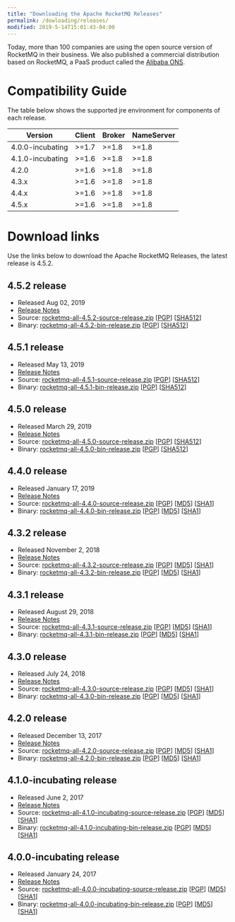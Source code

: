 ```yaml
---
title: "Downloading the Apache RocketMQ Releases"
permalink: /dowloading/releases/
modified: 2019-5-14T15:01:43-04:00
---
```


Today, more than 100 companies are using the 
open source version of RocketMQ in their business. We also published a commercial distribution based on RocketMQ, a PaaS
 product called the [Alibaba ONS](https://www.aliyun.com/product/ons/).   
 
 
# Compatibility Guide
The table below shows the supported jre environment for components of each release.

| Version | Client | Broker | NameServer |
| --- | --- | --- | --- |
| 4.0.0-incubating | >=1.7 | >=1.8 | >=1.8 |
| 4.1.0-incubating | >=1.6 | >=1.8 | >=1.8 |
| 4.2.0 | >=1.6 | >=1.8 | >=1.8 |
| 4.3.x | >=1.6 | >=1.8 | >=1.8 |
| 4.4.x | >=1.6 | >=1.8 | >=1.8 |
| 4.5.x | >=1.6 | >=1.8 | >=1.8 |


# Download links

Use the links below to download the Apache RocketMQ Releases, the latest release is 4.5.2.

## 4.5.2 release

* Released Aug 02, 2019
* [Release Notes](/release_notes/release-notes-4.5.2)
* Source: [rocketmq-all-4.5.2-source-release.zip](https://www.apache.org/dyn/closer.cgi?path=rocketmq/4.5.2/rocketmq-all-4.5.2-source-release.zip) [[PGP](https://www.apache.org/dist/rocketmq/4.5.2/rocketmq-all-4.5.2-source-release.zip.asc)] [[SHA512](https://www.apache.org/dist/rocketmq/4.5.2/rocketmq-all-4.5.2-source-release.zip.sha512)]
* Binary: [rocketmq-all-4.5.2-bin-release.zip](https://www.apache.org/dyn/closer.cgi?path=rocketmq/4.5.2/rocketmq-all-4.5.2-bin-release.zip) [[PGP](https://www.apache.org/dist/rocketmq/4.5.2/rocketmq-all-4.5.2-bin-release.zip.asc)] [[SHA512](https://www.apache.org/dist/rocketmq/4.5.2/rocketmq-all-4.5.2-bin-release.zip.sha512)]

## 4.5.1 release

* Released May 13, 2019
* [Release Notes](/release_notes/release-notes-4.5.1)
* Source: [rocketmq-all-4.5.1-source-release.zip](https://www.apache.org/dyn/closer.cgi?path=rocketmq/4.5.1/rocketmq-all-4.5.1-source-release.zip) [[PGP](https://www.apache.org/dist/rocketmq/4.5.1/rocketmq-all-4.5.1-source-release.zip.asc)] [[SHA512](https://www.apache.org/dist/rocketmq/4.5.1/rocketmq-all-4.5.1-source-release.zip.sha512)]
* Binary: [rocketmq-all-4.5.1-bin-release.zip](https://www.apache.org/dyn/closer.cgi?path=rocketmq/4.5.1/rocketmq-all-4.5.1-bin-release.zip) [[PGP](https://www.apache.org/dist/rocketmq/4.5.1/rocketmq-all-4.5.1-bin-release.zip.asc)] [[SHA512](https://www.apache.org/dist/rocketmq/4.5.1/rocketmq-all-4.5.1-bin-release.zip.sha512)]

## 4.5.0 release

* Released March 29, 2019
* [Release Notes](/release_notes/release-notes-4.5.0)
* Source: [rocketmq-all-4.5.0-source-release.zip](https://www.apache.org/dyn/closer.cgi?path=rocketmq/4.5.0/rocketmq-all-4.5.0-source-release.zip) [[PGP](https://www.apache.org/dist/rocketmq/4.5.0/rocketmq-all-4.5.0-source-release.zip.asc)] [[SHA512](https://www.apache.org/dist/rocketmq/4.5.0/rocketmq-all-4.5.0-source-release.zip.sha512)]
* Binary: [rocketmq-all-4.5.0-bin-release.zip](https://www.apache.org/dyn/closer.cgi?path=rocketmq/4.5.0/rocketmq-all-4.5.0-bin-release.zip) [[PGP](https://www.apache.org/dist/rocketmq/4.5.0/rocketmq-all-4.5.0-bin-release.zip.asc)] [[SHA512](https://www.apache.org/dist/rocketmq/4.5.0/rocketmq-all-4.5.0-bin-release.zip.sha512)]

## 4.4.0 release

* Released January 17, 2019
* [Release Notes](/release_notes/release-notes-4.4.0)
* Source: [rocketmq-all-4.4.0-source-release.zip](https://www.apache.org/dyn/closer.cgi?path=rocketmq/4.4.0/rocketmq-all-4.4.0-source-release.zip) [[PGP](https://www.apache.org/dist/rocketmq/4.4.0/rocketmq-all-4.4.0-source-release.zip.asc)] [[MD5](https://www.apache.org/dist/rocketmq/4.4.0/rocketmq-all-4.4.0-source-release.zip.md5)] [[SHA1](https://www.apache.org/dist/rocketmq/4.4.0/rocketmq-all-4.4.0-source-release.zip.sha1)]
* Binary: [rocketmq-all-4.4.0-bin-release.zip](https://www.apache.org/dyn/closer.cgi?path=rocketmq/4.4.0/rocketmq-all-4.4.0-bin-release.zip) [[PGP](https://www.apache.org/dist/rocketmq/4.4.0/rocketmq-all-4.4.0-bin-release.zip.asc)] [[MD5](https://www.apache.org/dist/rocketmq/4.4.0/rocketmq-all-4.4.0-bin-release.zip.md5)] [[SHA1](https://www.apache.org/dist/rocketmq/4.4.0/rocketmq-all-4.4.0-bin-release.zip.sha1)]

## 4.3.2 release

* Released November 2, 2018
* [Release Notes](/release_notes/release-notes-4.3.2)
* Source: [rocketmq-all-4.3.2-source-release.zip](https://www.apache.org/dyn/closer.cgi?path=rocketmq/4.3.2/rocketmq-all-4.3.2-source-release.zip) [[PGP](https://www.apache.org/dist/rocketmq/4.3.2/rocketmq-all-4.3.2-source-release.zip.asc)] [[MD5](https://www.apache.org/dist/rocketmq/4.3.2/rocketmq-all-4.3.2-source-release.zip.md5)] [[SHA1](https://www.apache.org/dist/rocketmq/4.3.2/rocketmq-all-4.3.2-source-release.zip.sha1)]
* Binary: [rocketmq-all-4.3.2-bin-release.zip](https://www.apache.org/dyn/closer.cgi?path=rocketmq/4.3.2/rocketmq-all-4.3.2-bin-release.zip) [[PGP](https://www.apache.org/dist/rocketmq/4.3.2/rocketmq-all-4.3.2-bin-release.zip.asc)] [[MD5](https://www.apache.org/dist/rocketmq/4.3.2/rocketmq-all-4.3.2-bin-release.zip.md5)] [[SHA1](https://www.apache.org/dist/rocketmq/4.3.2/rocketmq-all-4.3.2-bin-release.zip.sha1)]

## 4.3.1 release

* Released August 29, 2018
* [Release Notes](/release_notes/release-notes-4.3.1)
* Source: [rocketmq-all-4.3.1-source-release.zip](https://www.apache.org/dyn/closer.cgi?path=rocketmq/4.3.1/rocketmq-all-4.3.1-source-release.zip) [[PGP](https://www.apache.org/dist/rocketmq/4.3.1/rocketmq-all-4.3.1-source-release.zip.asc)] [[MD5](https://www.apache.org/dist/rocketmq/4.3.1/rocketmq-all-4.3.1-source-release.zip.md5)] [[SHA1](https://www.apache.org/dist/rocketmq/4.3.1/rocketmq-all-4.3.1-source-release.zip.sha1)]
* Binary: [rocketmq-all-4.3.1-bin-release.zip](https://www.apache.org/dyn/closer.cgi?path=rocketmq/4.3.1/rocketmq-all-4.3.1-bin-release.zip) [[PGP](https://www.apache.org/dist/rocketmq/4.3.1/rocketmq-all-4.3.1-bin-release.zip.asc)] [[MD5](https://www.apache.org/dist/rocketmq/4.3.1/rocketmq-all-4.3.1-bin-release.zip.md5)] [[SHA1](https://www.apache.org/dist/rocketmq/4.3.1/rocketmq-all-4.3.1-bin-release.zip.sha1)]

## 4.3.0 release

* Released July 24, 2018
* [Release Notes](/release_notes/release-notes-4.3.0)
* Source: [rocketmq-all-4.3.0-source-release.zip](https://www.apache.org/dyn/closer.cgi?path=rocketmq/4.3.0/rocketmq-all-4.3.0-source-release.zip) [[PGP](https://www.apache.org/dist/rocketmq/4.3.0/rocketmq-all-4.3.0-source-release.zip.asc)] [[MD5](https://www.apache.org/dist/rocketmq/4.3.0/rocketmq-all-4.3.0-source-release.zip.md5)] [[SHA1](https://www.apache.org/dist/rocketmq/4.3.0/rocketmq-all-4.3.0-source-release.zip.sha1)]
* Binary: [rocketmq-all-4.3.0-bin-release.zip](https://www.apache.org/dyn/closer.cgi?path=rocketmq/4.3.0/rocketmq-all-4.3.0-bin-release.zip) [[PGP](https://www.apache.org/dist/rocketmq/4.3.0/rocketmq-all-4.3.0-bin-release.zip.asc)] [[MD5](https://www.apache.org/dist/rocketmq/4.3.0/rocketmq-all-4.3.0-bin-release.zip.md5)] [[SHA1](https://www.apache.org/dist/rocketmq/4.3.0/rocketmq-all-4.3.0-bin-release.zip.sha1)]


## 4.2.0 release

* Released December 13, 2017
* [Release Notes](/release_notes/release-notes-4.2.0)
* Source: [rocketmq-all-4.2.0-source-release.zip](https://www.apache.org/dyn/closer.cgi?path=rocketmq/4.2.0/rocketmq-all-4.2.0-source-release.zip) [[PGP](https://www.apache.org/dist/rocketmq/4.2.0/rocketmq-all-4.2.0-source-release.zip.asc)] [[MD5](https://www.apache.org/dist/rocketmq/4.2.0/rocketmq-all-4.2.0-source-release.zip.md5)] [[SHA1](https://www.apache.org/dist/rocketmq/4.2.0/rocketmq-all-4.2.0-source-release.zip.sha1)]
* Binary: [rocketmq-all-4.2.0-bin-release.zip](https://www.apache.org/dyn/closer.cgi?path=rocketmq/4.2.0/rocketmq-all-4.2.0-bin-release.zip) [[PGP](https://www.apache.org/dist/rocketmq/4.2.0/rocketmq-all-4.2.0-bin-release.zip.asc)] [[MD5](https://www.apache.org/dist/rocketmq/4.2.0/rocketmq-all-4.2.0-bin-release.zip.md5)] [[SHA1](https://www.apache.org/dist/rocketmq/4.2.0/rocketmq-all-4.2.0-bin-release.zip.sha1)]

## 4.1.0-incubating release

* Released June 2, 2017
* [Release Notes](/release_notes/release-notes-4.1.0-incubating)
* Source: [rocketmq-all-4.1.0-incubating-source-release.zip](https://www.apache.org/dyn/closer.cgi?path=rocketmq/4.1.0-incubating/rocketmq-all-4.1.0-incubating-source-release.zip) [[PGP](https://www.apache.org/dist/rocketmq/4.1.0-incubating/rocketmq-all-4.1.0-incubating-source-release.zip.asc)] [[MD5](https://www.apache.org/dist/rocketmq/4.1.0-incubating/rocketmq-all-4.1.0-incubating-source-release.zip.md5)] [[SHA1](https://www.apache.org/dist/rocketmq/4.1.0-incubating/rocketmq-all-4.1.0-incubating-source-release.zip.sha1)]
* Binary: [rocketmq-all-4.1.0-incubating-bin-release.zip](https://www.apache.org/dyn/closer.cgi?path=rocketmq/4.1.0-incubating/rocketmq-all-4.1.0-incubating-bin-release.zip) [[PGP](https://www.apache.org/dist/rocketmq/4.1.0-incubating/rocketmq-all-4.1.0-incubating-bin-release.zip.asc)] [[MD5](https://www.apache.org/dist/rocketmq/4.1.0-incubating/rocketmq-all-4.1.0-incubating-bin-release.zip.md5)] [[SHA1](https://www.apache.org/dist/rocketmq/4.1.0-incubating/rocketmq-all-4.1.0-incubating-bin-release.zip.sha1)]

## 4.0.0-incubating release

* Released January 24, 2017
* [Release Notes](/release_notes/release-notes-4.0.0-incubating)
* Source: [rocketmq-all-4.0.0-incubating-source-release.zip](https://www.apache.org/dyn/closer.cgi?path=rocketmq/4.0.0-incubating/rocketmq-all-4.0.0-incubating-source-release.zip) [[PGP](https://www.apache.org/dist/rocketmq/4.0.0-incubating/rocketmq-all-4.0.0-incubating-source-release.zip.asc)] [[MD5](https://www.apache.org/dist/rocketmq/4.0.0-incubating/rocketmq-all-4.0.0-incubating-source-release.zip.md5)] [[SHA1](https://www.apache.org/dist/rocketmq/4.0.0-incubating/rocketmq-all-4.0.0-incubating-source-release.zip.sha1)]
* Binary: [rocketmq-all-4.0.0-incubating-bin-release.zip](https://www.apache.org/dyn/closer.cgi?path=rocketmq/4.0.0-incubating/rocketmq-all-4.0.0-incubating-bin-release.zip) [[PGP](https://www.apache.org/dist/rocketmq/4.0.0-incubating/rocketmq-all-4.0.0-incubating-bin-release.zip.asc)] [[MD5](https://www.apache.org/dist/rocketmq/4.0.0-incubating/rocketmq-all-4.0.0-incubating-bin-release.zip.md5)] [[SHA1](https://www.apache.org/dist/rocketmq/4.0.0-incubating/rocketmq-all-4.0.0-incubating-bin-release.zip.sha1)]

